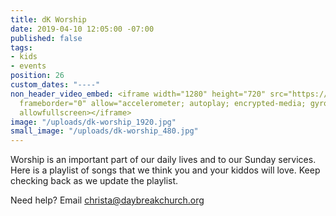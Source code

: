 ```yaml
---
title: dK Worship
date: 2019-04-10 12:05:00 -07:00
published: false
tags:
- kids
- events
position: 26
custom_dates: "----"
non_header_video_embed: <iframe width="1280" height="720" src="https://www.youtube.com/embed/videoseries?list=PLEmkzyaAYUPGEdOY_5YlFoaFJMH0AyV4E"
  frameborder="0" allow="accelerometer; autoplay; encrypted-media; gyroscope; picture-in-picture"
  allowfullscreen></iframe>
image: "/uploads/dk-worship_1920.jpg"
small_image: "/uploads/dk-worship_480.jpg"
---
```


Worship is an important part of our daily lives and to our Sunday services. Here is a playlist of songs that we think you and your kiddos will love. Keep checking back as we update the playlist. 

Need help? Email [christa@daybreakchurch.org](christa@daybreakchurch.org) 